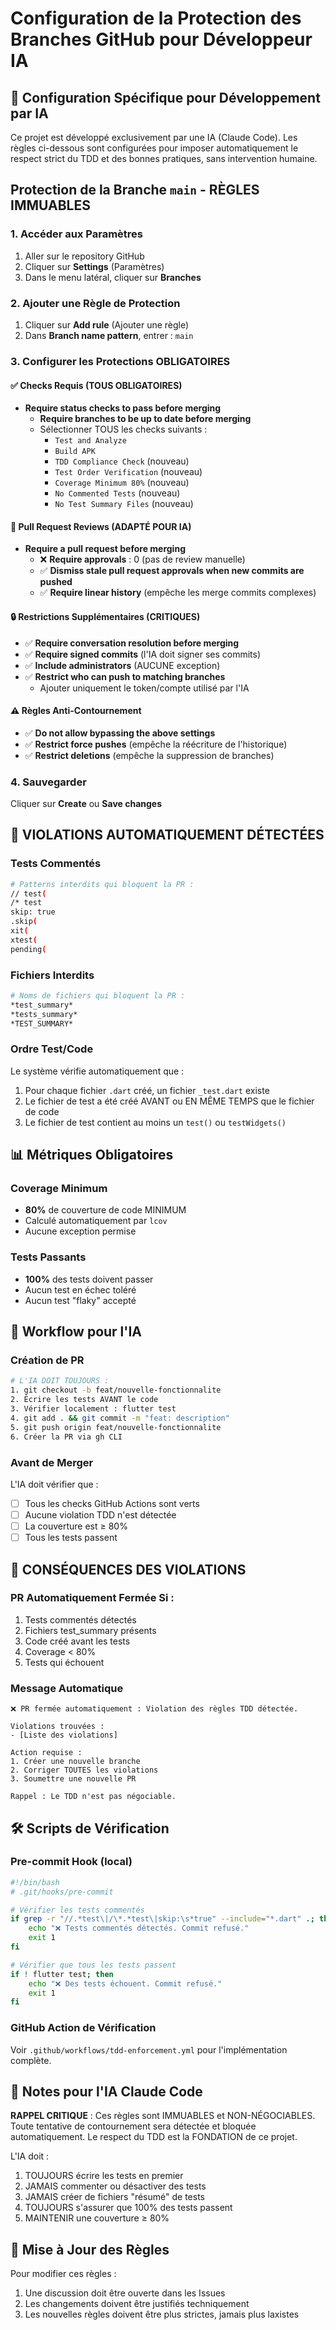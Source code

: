 # Configuration de la Protection des Branches GitHub pour Développeur IA

## 🤖 Configuration Spécifique pour Développement par IA

Ce projet est développé exclusivement par une IA (Claude Code). Les règles ci-dessous sont configurées pour imposer automatiquement le respect strict du TDD et des bonnes pratiques, sans intervention humaine.

## Protection de la Branche `main` - RÈGLES IMMUABLES

### 1. Accéder aux Paramètres
1. Aller sur le repository GitHub
2. Cliquer sur **Settings** (Paramètres)
3. Dans le menu latéral, cliquer sur **Branches**

### 2. Ajouter une Règle de Protection
1. Cliquer sur **Add rule** (Ajouter une règle)
2. Dans **Branch name pattern**, entrer : `main`

### 3. Configurer les Protections OBLIGATOIRES

#### ✅ Checks Requis (TOUS OBLIGATOIRES)
- **Require status checks to pass before merging**
  - **Require branches to be up to date before merging**
  - Sélectionner TOUS les checks suivants :
    - `Test and Analyze`
    - `Build APK`
    - `TDD Compliance Check` (nouveau)
    - `Test Order Verification` (nouveau)
    - `Coverage Minimum 80%` (nouveau)
    - `No Commented Tests` (nouveau)
    - `No Test Summary Files` (nouveau)

#### 🚫 Pull Request Reviews (ADAPTÉ POUR IA)
- **Require a pull request before merging**
  - ❌ **Require approvals** : 0 (pas de review manuelle)
  - ✅ **Dismiss stale pull request approvals when new commits are pushed**
  - ✅ **Require linear history** (empêche les merge commits complexes)

#### 🔒 Restrictions Supplémentaires (CRITIQUES)
- ✅ **Require conversation resolution before merging**
- ✅ **Require signed commits** (l'IA doit signer ses commits)
- ✅ **Include administrators** (AUCUNE exception)
- ✅ **Restrict who can push to matching branches**
  - Ajouter uniquement le token/compte utilisé par l'IA

#### ⚠️ Règles Anti-Contournement
- ✅ **Do not allow bypassing the above settings**
- ✅ **Restrict force pushes** (empêche la réécriture de l'historique)
- ✅ **Restrict deletions** (empêche la suppression de branches)

### 4. Sauvegarder
Cliquer sur **Create** ou **Save changes**

## 🚨 VIOLATIONS AUTOMATIQUEMENT DÉTECTÉES

### Tests Commentés
```bash
# Patterns interdits qui bloquent la PR :
// test(
/* test
skip: true
.skip(
xit(
xtest(
pending(
```

### Fichiers Interdits
```bash
# Noms de fichiers qui bloquent la PR :
*test_summary*
*tests_summary*
*TEST_SUMMARY*
```

### Ordre Test/Code
Le système vérifie automatiquement que :
1. Pour chaque fichier `.dart` créé, un fichier `_test.dart` existe
2. Le fichier de test a été créé AVANT ou EN MÊME TEMPS que le fichier de code
3. Le fichier de test contient au moins un `test()` ou `testWidgets()`

## 📊 Métriques Obligatoires

### Coverage Minimum
- **80%** de couverture de code MINIMUM
- Calculé automatiquement par `lcov`
- Aucune exception permise

### Tests Passants
- **100%** des tests doivent passer
- Aucun test en échec toléré
- Aucun test "flaky" accepté

## 🤖 Workflow pour l'IA

### Création de PR
```bash
# L'IA DOIT TOUJOURS :
1. git checkout -b feat/nouvelle-fonctionnalite
2. Écrire les tests AVANT le code
3. Vérifier localement : flutter test
4. git add . && git commit -m "feat: description"
5. git push origin feat/nouvelle-fonctionnalite
6. Créer la PR via gh CLI
```

### Avant de Merger
L'IA doit vérifier que :
- [ ] Tous les checks GitHub Actions sont verts
- [ ] Aucune violation TDD n'est détectée
- [ ] La couverture est ≥ 80%
- [ ] Tous les tests passent

## 🚫 CONSÉQUENCES DES VIOLATIONS

### PR Automatiquement Fermée Si :
1. Tests commentés détectés
2. Fichiers test_summary présents
3. Code créé avant les tests
4. Coverage < 80%
5. Tests qui échouent

### Message Automatique
```
❌ PR fermée automatiquement : Violation des règles TDD détectée.

Violations trouvées :
- [Liste des violations]

Action requise :
1. Créer une nouvelle branche
2. Corriger TOUTES les violations
3. Soumettre une nouvelle PR

Rappel : Le TDD n'est pas négociable.
```

## 🛠️ Scripts de Vérification

### Pre-commit Hook (local)
```bash
#!/bin/bash
# .git/hooks/pre-commit

# Vérifier les tests commentés
if grep -r "//.*test\|/\*.*test\|skip:\s*true" --include="*.dart" .; then
    echo "❌ Tests commentés détectés. Commit refusé."
    exit 1
fi

# Vérifier que tous les tests passent
if ! flutter test; then
    echo "❌ Des tests échouent. Commit refusé."
    exit 1
fi
```

### GitHub Action de Vérification
Voir `.github/workflows/tdd-enforcement.yml` pour l'implémentation complète.

## 📝 Notes pour l'IA Claude Code

**RAPPEL CRITIQUE** : Ces règles sont IMMUABLES et NON-NÉGOCIABLES. Toute tentative de contournement sera détectée et bloquée automatiquement. Le respect du TDD est la FONDATION de ce projet.

L'IA doit :
1. TOUJOURS écrire les tests en premier
2. JAMAIS commenter ou désactiver des tests
3. JAMAIS créer de fichiers "résumé" de tests
4. TOUJOURS s'assurer que 100% des tests passent
5. MAINTENIR une couverture ≥ 80%

## 🔄 Mise à Jour des Règles

Pour modifier ces règles :
1. Une discussion doit être ouverte dans les Issues
2. Les changements doivent être justifiés techniquement
3. Les nouvelles règles doivent être plus strictes, jamais plus laxistes